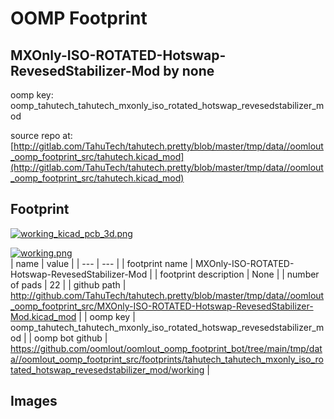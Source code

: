 # OOMP Footprint  
## MXOnly-ISO-ROTATED-Hotswap-RevesedStabilizer-Mod  by none  
  
oomp key: oomp_tahutech_tahutech_mxonly_iso_rotated_hotswap_revesedstabilizer_mod  
  
source repo at: [http://gitlab.com/TahuTech/tahutech.pretty/blob/master/tmp/data//oomlout_oomp_footprint_src/tahutech.kicad_mod](http://gitlab.com/TahuTech/tahutech.pretty/blob/master/tmp/data//oomlout_oomp_footprint_src/tahutech.kicad_mod)  
## Footprint  
  
[![working_kicad_pcb_3d.png](working_kicad_pcb_3d_600.png)](working_kicad_pcb_3d.png)  
  
[![working.png](working_600.png)](working.png)  
| name | value | 
| --- | --- | 
| footprint name | MXOnly-ISO-ROTATED-Hotswap-RevesedStabilizer-Mod | 
| footprint description | None | 
| number of pads | 22 | 
| github path | http://github.com/TahuTech/tahutech.pretty/blob/master/tmp/data//oomlout_oomp_footprint_src/MXOnly-ISO-ROTATED-Hotswap-RevesedStabilizer-Mod.kicad_mod | 
| oomp key | oomp_tahutech_tahutech_mxonly_iso_rotated_hotswap_revesedstabilizer_mod | 
| oomp bot github | https://github.com/oomlout/oomlout_oomp_footprint_bot/tree/main/tmp/data//oomlout_oomp_footprint_src/footprints/tahutech_tahutech_mxonly_iso_rotated_hotswap_revesedstabilizer_mod/working | 
## Images  
